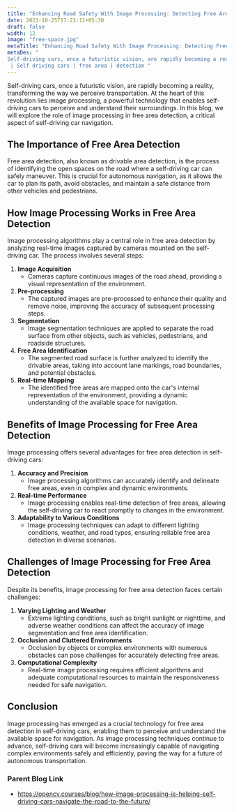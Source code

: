 ```yaml
---
title: "Enhancing Road Safety With Image Processing: Detecting Free Area"
date: 2023-10-25T17:23:11+05:30
draft: false
width: 12
image: "free-space.jpg"
metaTitle: "Enhancing Road Safety With Image Processing: Detecting Free Area | Open CV Courses"
metaDes: "
Self-driving cars, once a futuristic vision, are rapidly becoming a reality, transforming the way we perceive transportation. At the heart of this revolution lies image processing, a powerful technology that enables self-driving cars to perceive and understand their surroundings. In this blog, we will explore the role of image processing in free area detection, a critical aspect of self-driving car navigation.
 | Self driving cars | free area | detection "
---
```


Self-driving cars, once a futuristic vision, are rapidly becoming a reality, transforming the way we perceive transportation. At the heart of this revolution lies image processing, a powerful technology that enables self-driving cars to perceive and understand their surroundings. In this blog, we will explore the role of image processing in free area detection, a critical aspect of self-driving car navigation. <!--more-->

## The Importance of Free Area Detection

Free area detection, also known as drivable area detection, is the process of identifying the open spaces on the road where a self-driving car can safely maneuver. This is crucial for autonomous navigation, as it allows the car to plan its path, avoid obstacles, and maintain a safe distance from other vehicles and pedestrians.

## How Image Processing Works in Free Area Detection

Image processing algorithms play a central role in free area detection by analyzing real-time images captured by cameras mounted on the self-driving car. The process involves several steps:

1. **Image Acquisition** 
    - Cameras capture continuous images of the road ahead, providing a visual representation of the environment.
2. **Pre-processing** 
    - The captured images are pre-processed to enhance their quality and remove noise, improving the accuracy of subsequent processing steps.
3. **Segmentation** 
    - Image segmentation techniques are applied to separate the road surface from other objects, such as vehicles, pedestrians, and roadside structures.
4. **Free Area Identification** 
    - The segmented road surface is further analyzed to identify the drivable areas, taking into account lane markings, road boundaries, and potential obstacles.
5. **Real-time Mapping** 
    - The identified free areas are mapped onto the car's internal representation of the environment, providing a dynamic understanding of the available space for navigation.

## Benefits of Image Processing for Free Area Detection

Image processing offers several advantages for free area detection in self-driving cars:

1. **Accuracy and Precision** 
    - Image processing algorithms can accurately identify and delineate free areas, even in complex and dynamic environments.
2. **Real-time Performance** 
    - Image processing enables real-time detection of free areas, allowing the self-driving car to react promptly to changes in the environment.
3. **Adaptability to Various Conditions** 
    - Image processing techniques can adapt to different lighting conditions, weather, and road types, ensuring reliable free area detection in diverse scenarios.

## Challenges of Image Processing for Free Area Detection

Despite its benefits, image processing for free area detection faces certain challenges:

1. **Varying Lighting and Weather** 
    - Extreme lighting conditions, such as bright sunlight or nighttime, and adverse weather conditions can affect the accuracy of image segmentation and free area identification.
2. **Occlusion and Cluttered Environments** 
    - Occlusion by objects or complex environments with numerous obstacles can pose challenges for accurately detecting free areas.
3. **Computational Complexity** 
    - Real-time image processing requires efficient algorithms and adequate computational resources to maintain the responsiveness needed for safe navigation.

## Conclusion

Image processing has emerged as a crucial technology for free area detection in self-driving cars, enabling them to perceive and understand the available space for navigation. As image processing techniques continue to advance, self-driving cars will become increasingly capable of navigating complex environments safely and efficiently, paving the way for a future of autonomous transportation.

### Parent Blog Link

- https://opencv.courses/blog/how-image-processing-is-helping-self-driving-cars-navigate-the-road-to-the-future/